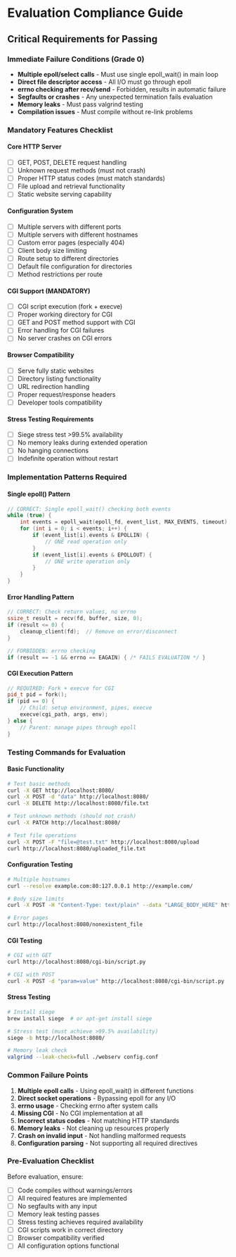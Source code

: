 # Evaluation Compliance Guide

## Critical Requirements for Passing

### Immediate Failure Conditions (Grade 0)
- **Multiple epoll/select calls** - Must use single epoll_wait() in main loop
- **Direct file descriptor access** - All I/O must go through epoll
- **errno checking after recv/send** - Forbidden, results in automatic failure
- **Segfaults or crashes** - Any unexpected termination fails evaluation
- **Memory leaks** - Must pass valgrind testing
- **Compilation issues** - Must compile without re-link problems

### Mandatory Features Checklist

#### Core HTTP Server
- [ ] GET, POST, DELETE request handling
- [ ] Unknown request methods (must not crash)
- [ ] Proper HTTP status codes (must match standards)
- [ ] File upload and retrieval functionality
- [ ] Static website serving capability

#### Configuration System
- [ ] Multiple servers with different ports
- [ ] Multiple servers with different hostnames
- [ ] Custom error pages (especially 404)
- [ ] Client body size limiting
- [ ] Route setup to different directories
- [ ] Default file configuration for directories
- [ ] Method restrictions per route

#### CGI Support (MANDATORY)
- [ ] CGI script execution (fork + execve)
- [ ] Proper working directory for CGI
- [ ] GET and POST method support with CGI
- [ ] Error handling for CGI failures
- [ ] No server crashes on CGI errors

#### Browser Compatibility
- [ ] Serve fully static websites
- [ ] Directory listing functionality
- [ ] URL redirection handling
- [ ] Proper request/response headers
- [ ] Developer tools compatibility

#### Stress Testing Requirements
- [ ] Siege stress test >99.5% availability
- [ ] No memory leaks during extended operation
- [ ] No hanging connections
- [ ] Indefinite operation without restart

### Implementation Patterns Required

#### Single epoll() Pattern
```cpp
// CORRECT: Single epoll_wait() checking both events
while (true) {
    int events = epoll_wait(epoll_fd, event_list, MAX_EVENTS, timeout);
    for (int i = 0; i < events; i++) {
        if (event_list[i].events & EPOLLIN) {
            // ONE read operation only
        }
        if (event_list[i].events & EPOLLOUT) {
            // ONE write operation only  
        }
    }
}
```

#### Error Handling Pattern
```cpp
// CORRECT: Check return values, no errno
ssize_t result = recv(fd, buffer, size, 0);
if (result <= 0) {
    cleanup_client(fd);  // Remove on error/disconnect
}

// FORBIDDEN: errno checking
if (result == -1 && errno == EAGAIN) { /* FAILS EVALUATION */ }
```

#### CGI Execution Pattern
```cpp
// REQUIRED: Fork + execve for CGI
pid_t pid = fork();
if (pid == 0) {
    // Child: setup environment, pipes, execve
    execve(cgi_path, args, env);
} else {
    // Parent: manage pipes through epoll
}
```

### Testing Commands for Evaluation

#### Basic Functionality
```bash
# Test basic methods
curl -X GET http://localhost:8080/
curl -X POST -d "data" http://localhost:8080/
curl -X DELETE http://localhost:8080/file.txt

# Test unknown methods (should not crash)
curl -X PATCH http://localhost:8080/

# Test file operations
curl -X POST -F "file=@test.txt" http://localhost:8080/upload
curl http://localhost:8080/uploaded_file.txt
```

#### Configuration Testing
```bash
# Multiple hostnames
curl --resolve example.com:80:127.0.0.1 http://example.com/

# Body size limits
curl -X POST -H "Content-Type: text/plain" --data "LARGE_BODY_HERE" http://localhost:8080/

# Error pages
curl http://localhost:8080/nonexistent_file
```

#### CGI Testing
```bash
# CGI with GET
curl http://localhost:8080/cgi-bin/script.py

# CGI with POST
curl -X POST -d "param=value" http://localhost:8080/cgi-bin/script.py
```

#### Stress Testing
```bash
# Install siege
brew install siege  # or apt-get install siege

# Stress test (must achieve >99.5% availability)
siege -b http://localhost:8080/

# Memory leak check
valgrind --leak-check=full ./webserv config.conf
```

### Common Failure Points

1. **Multiple epoll calls** - Using epoll_wait() in different functions
2. **Direct socket operations** - Bypassing epoll for any I/O
3. **errno usage** - Checking errno after system calls
4. **Missing CGI** - No CGI implementation at all
5. **Incorrect status codes** - Not matching HTTP standards
6. **Memory leaks** - Not cleaning up resources properly
7. **Crash on invalid input** - Not handling malformed requests
8. **Configuration parsing** - Not supporting all required directives

### Pre-Evaluation Checklist

Before evaluation, ensure:
- [ ] Code compiles without warnings/errors
- [ ] All required features are implemented
- [ ] No segfaults with any input
- [ ] Memory leak testing passes
- [ ] Stress testing achieves required availability
- [ ] CGI scripts work in correct directory
- [ ] Browser compatibility verified
- [ ] All configuration options functional